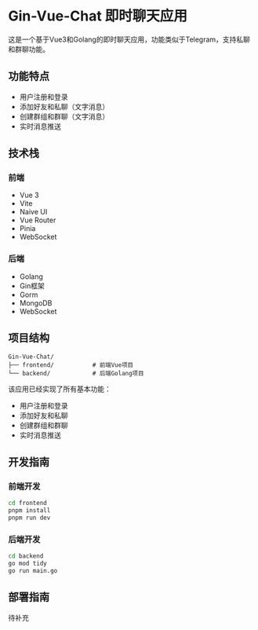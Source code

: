 # Gin-Vue-Chat 即时聊天应用

这是一个基于Vue3和Golang的即时聊天应用，功能类似于Telegram，支持私聊和群聊功能。

## 功能特点

- 用户注册和登录
- 添加好友和私聊（文字消息）
- 创建群组和群聊（文字消息）
- 实时消息推送

## 技术栈

### 前端
- Vue 3
- Vite
- Naive UI
- Vue Router
- Pinia
- WebSocket

### 后端
- Golang
- Gin框架
- Gorm
- MongoDB
- WebSocket

## 项目结构

```
Gin-Vue-Chat/
├── frontend/           # 前端Vue项目
└── backend/            # 后端Golang项目
```

该应用已经实现了所有基本功能：
- 用户注册和登录
- 添加好友和私聊
- 创建群组和群聊
- 实时消息推送

## 开发指南

### 前端开发

```bash
cd frontend
pnpm install
pnpm run dev
```

### 后端开发

```bash
cd backend
go mod tidy
go run main.go
```

## 部署指南

待补充
